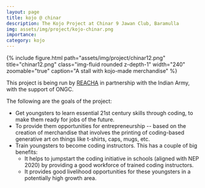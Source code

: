 ```yaml
---
layout: page
title: kojo @ chinar
description: The Kojo Project at Chinar 9 Jawan Club, Baramulla
img: assets/img/project/kojo-chinar.png
importance:
category: kojo
---
```


<div class="float-right ml-3 mb-1">
  {% include figure.html path="assets/img/project/chinar12.png" title="chinar12.png" class="img-fluid rounded z-depth-1" width="240" zoomable="true" caption="A stall with kojo-made merchandise" %}
</div>

This project is being run by [REACHA](https://www.reacha.org) in partnership with the Indian Army, with the support of ONGC.

The following are the goals of the project:
* Get youngsters to learn essential 21st century skills through coding, to make them ready for jobs of the future.
* To provide them opportunities for entrepreneurship -- based on the creation of merchandise that involves the printing of coding-based generative art on things like t-shirts, caps, mugs, etc.
* Train youngsters to become coding instructors. This has a couple of big benefits:
  * It helps to jumpstart the coding initiative in schools (aligned with NEP 2020) by providing a good workforce of trained coding instructors.
  * It provides good livelihood opportunities for these youngsters in a potentially high growth area.


